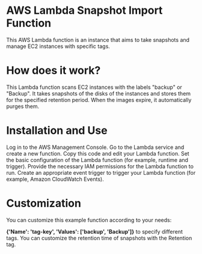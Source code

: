 # AWS Lambda Snapshot Import Function
This AWS Lambda function is an instance that aims to take snapshots and manage EC2 instances with specific tags.

# How does it work?
This Lambda function scans EC2 instances with the labels "backup" or "Backup". It takes snapshots of the disks of the instances and stores them for the specified retention period. When the images expire, it automatically purges them.

# Installation and Use
Log in to the AWS Management Console.
Go to the Lambda service and create a new function.
Copy this code and edit your Lambda function.
Set the basic configuration of the Lambda function (for example, runtime and trigger).
Provide the necessary IAM permissions for the Lambda function to run.
Create an appropriate event trigger to trigger your Lambda function (for example, Amazon CloudWatch Events).
# Customization
You can customize this example function according to your needs:

**{'Name': 'tag-key', 'Values': ['backup', 'Backup']}** to specify different tags.
You can customize the retention time of snapshots with the Retention tag.

